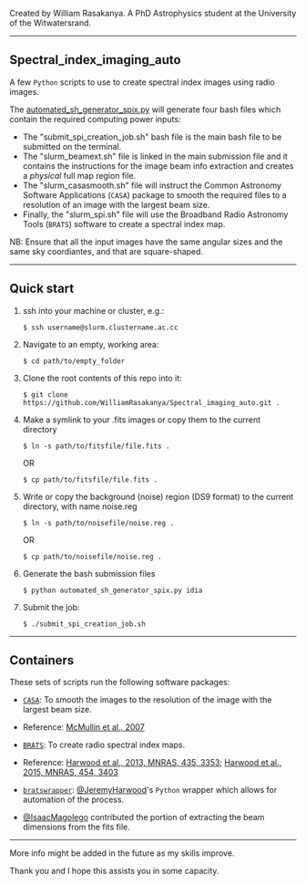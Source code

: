 Created by William Rasakanya. A PhD Astrophysics student at the University of the Witwatersrand.

---

## Spectral_index_imaging_auto
A few `Python` scripts to use to create spectral index images using radio images.

The [automated_sh_generator_spix.py](https://github.com/WilliamRasakanya/Spectral_imaging_auto/blob/main/automated_sh_generator_spix.py) will generate four bash files which contain the required computing power inputs:
  * The "submit_spi_creation_job.sh" bash file is the main bash file to be submitted on the terminal.
  * The "slurm_beamext.sh" file is linked in the main submission file and it contains the instructions for the image beam info extraction and creates a _physical_ full map region file. 
  * The "slurm_casasmooth.sh" file will instruct the Common Astronomy Software Applications (`CASA`) package to smooth the required files to a resolution of an image with the largest beam size.
  * Finally, the "slurm_spi.sh" file will use the Broadband Radio Astronomy Tools (`BRATS`) software to create a spectral index map.

NB: Ensure that all the input images have the same angular sizes and the same sky coordiantes, and that are square-shaped.

 ---
 
 ## Quick start
 1. ssh into your machine or cluster, e.g.:
    ```
    $ ssh username@slurm.clustername.ac.cc
    ```
 2. Navigate to an empty, working area:
    ```
    $ cd path/to/empty_folder
    ```
 3. Clone the root contents of this repo into it:
    ```
    $ git clone https://github.com/WilliamRasakanya/Spectral_imaging_auto.git .
    ```
 4. Make a symlink to your .fits images or copy them to the current directory
    ```
    $ ln -s path/to/fitsfile/file.fits .
    ```
    OR
    ```
    $ cp path/to/fitsfile/file.fits .
    ```
 5. Write or copy the background (noise) region (DS9 format) to the current directory, with name noise.reg
    ```
    $ ln -s path/to/noisefile/noise.reg .
    ```
    OR
    ```
    $ cp path/to/noisefile/noise.reg .
    ```
 6. Generate the bash submission files
    ```
    $ python automated_sh_generator_spix.py idia
    ```
 7. Submit the job:
    ``` 
    $ ./submit_spi_creation_job.sh
    ```
 
 
 ---
 
 ## Containers
 
 These sets of scripts run the following software packages:
 * [`CASA`](https://casa.nrao.edu/): To smooth the images to the resolution of the image with the largest beam size.
  * Reference: [McMullin et al., 2007](https://ui.adsabs.harvard.edu/abs/2007ASPC..376..127M/abstract)
 
 * [`BRATS`](http://www.askanastronomer.co.uk/brats/): To create radio spectral index maps.
  * Reference: [Harwood et al., 2013, MNRAS, 435, 3353](http://mnras.oxfordjournals.org/content/435/4/3353); [Harwood et al., 2015, MNRAS, 454, 3403](http://mnras.oxfordjournals.org/content/454/4/3403)
  
 * [`bratswrapper`](https://github.com/JeremyHarwood/bratswrapper): [@JeremyHarwood](https://github.com/JeremyHarwood)'s `Python` wrapper which allows for automation of the process. 
 
* [@IsaacMagolego](https://github.com/IsaacMagolego) contributed the portion of extracting the beam dimensions from the fits file.
 ---
 
 More info might be added in the future as my skills improve.
 
 Thank you and I hope this assists you in some capacity.
